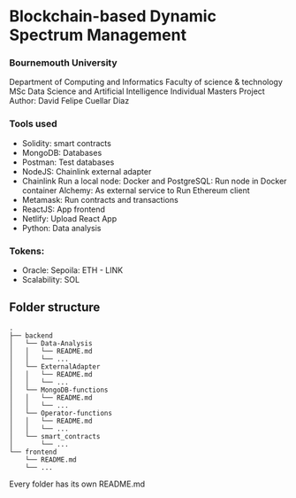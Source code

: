 # Blockchain-based Dynamic Spectrum Management

### Bournemouth University

Department of Computing and Informatics
Faculty of science & technology
MSc Data Science and Artificial Intelligence
Individual Masters Project
Author: David Felipe Cuellar Diaz

### Tools used

- Solidity: smart contracts
- MongoDB: Databases
- Postman: Test databases
- NodeJS: Chainlink external adapter
- Chainlink Run a local node:
  Docker and PostgreSQL: Run node in Docker container
  Alchemy: As external service to Run Ethereum client
- Metamask: Run contracts and transactions
- ReactJS: App frontend
- Netlify: Upload React App
- Python: Data analysis

### Tokens:

- Oracle: Sepoila: ETH - LINK
- Scalability: SOL

## Folder structure

    .
    ├── backend
    │   └── Data-Analysis
    │   │   └── README.md
    │   │   └── ...
    │   └── ExternalAdapter
    │   │   └── README.md
    │   │   └── ...
    │   └── MongoDB-functions
    │   │   └── README.md
    │   │   └── ...
    │   └── Operator-functions
    │   │   └── README.md
    │   │   └── ...
    │   └── smart_contracts
    │       └── ...
    └── frontend
        └── README.md
        └── ...

Every folder has its own README.md
